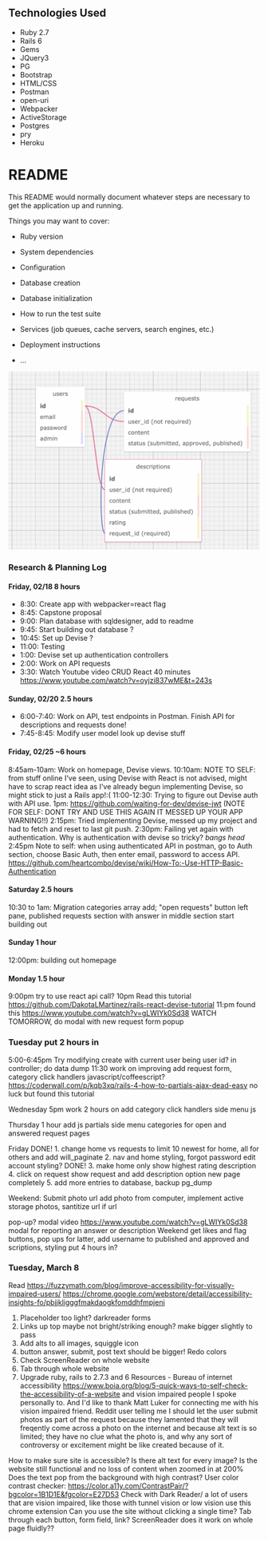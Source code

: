 ## Technologies Used

* Ruby 2.7
* Rails 6
* Gems
* JQuery3
* PG
* Bootstrap
* HTML/CSS
* Postman
* open-uri
* Webpacker
* ActiveStorage
* Postgres
* pry
* Heroku

# README

This README would normally document whatever steps are necessary to get the
application up and running.

Things you may want to cover:

* Ruby version

* System dependencies

* Configuration

* Database creation

* Database initialization

* How to run the test suite

* Services (job queues, cache servers, search engines, etc.)

* Deployment instructions

* ...

![database schema image](./public/sqldesign.png)

### Research & Planning Log
#### Friday, 02/18 8 hours
* 8:30: Create app with webpacker=react flag
* 8:45: Capstone proposal 
* 9:00: Plan database with sqldesigner, add to readme
* 9:45: Start building out database ?
* 10:45: Set up Devise ?
* 11:00: Testing
* 1:00: Devise set up authentication controllers
* 2:00: Work on API requests
* 3:30: Watch Youtube video CRUD React 40 minutes https://www.youtube.com/watch?v=oyjzi837wME&t=243s


#### Sunday, 02/20 2.5 hours

* 6:00-7:40: Work on API, test endpoints in Postman. Finish API for descriptions and requests done!
* 7:45-8:45: Modify user model look up devise stuff

#### Friday, 02/25 ~6 hours

8:45am-10am: Work on homepage, Devise views.
10:10am: NOTE TO SELF: from stuff online I've seen, using Devise with React is not advised, might have to scrap react idea as I've already begun implementing Devise, so might stick to just a Rails app!:(
11:00-12:30: Trying to figure out Devise auth with API use.
1pm: https://github.com/waiting-for-dev/devise-jwt (NOTE FOR SELF: DONT TRY AND USE THIS AGAIN IT MESSED UP YOUR APP WARNING!!)
2:15pm: Tried implementing Devise, messed up my project and had to fetch and reset to last git push. 
2:30pm: Failing yet again with authentication. Why is authentication with devise so tricky? *bangs head* 
2:45pm Note to self: when using authenticated API in postman, go to Auth section, choose Basic Auth, then enter email, password to access API. https://github.com/heartcombo/devise/wiki/How-To:-Use-HTTP-Basic-Authentication

#### Saturday 2.5 hours
10:30 to 1am: Migration categories array add; "open requests" button left pane, published requests section with answer in middle section start building out


#### Sunday 1 hour
12:00pm: building out homepage

#### Monday 1.5 hour
9:00pm try to use react api call?
10pm Read this tutorial https://github.com/DakotaLMartinez/rails-react-devise-tutorial
11:pm found this https://www.youtube.com/watch?v=gLWIYk0Sd38 WATCH TOMORROW, do modal with new request form popup

### Tuesday put 2 hours in
5:00-6:45pm Try modifying create with current user being user id? in controller; do data dump
11:30 work on improving add request form, category click handlers javascript/coffeescript? https://coderwall.com/p/kqb3xq/rails-4-how-to-partials-ajax-dead-easy no luck but found this tutorial

Wednesday 
5pm work 2 hours on add category click handlers side menu js

Thursday 1 hour add js partials side menu categories for open and answered request pages

Friday
DONE! 1. change home vs requests to limit 10 newest for home, all for others and add will_paginate
2. nav and home styling, forgot password edit account styling? 
DONE! 3. make home only show highest rating description
4. click on request show request and add description option new page completely
5. add more entries to database, backup pg_dump

Weekend: Submit photo url add photo from computer, implement active storage photos, santitize url if url

pop-up? modal video https://www.youtube.com/watch?v=gLWIYk0Sd38
modal for reporting an answer or description 
Weekend get likes and flag buttons, pop ups for latter, add username to published and approved and scriptions, styling put 4 hours in?

### Tuesday, March 8
Read https://fuzzymath.com/blog/improve-accessibility-for-visually-impaired-users/ 
https://chrome.google.com/webstore/detail/accessibility-insights-fo/pbjjkligggfmakdaogkfomddhfmpjeni
1. Placeholder too light? darkreader forms
2. Links up top maybe not bright/striking enough? make bigger slightly to pass
3. Add alts to all images, squiggle icon
4. button answer, submit, post text should be bigger! Redo colors
5. Check ScreenReader on whole website
6. Tab through whole website
7. Upgrade ruby, rails to 2.7.3 and 6
Resources - Bureau of internet accessibility https://www.boia.org/blog/5-quick-ways-to-self-check-the-accessibility-of-a-website and vision impaired people I spoke personally to. And I'd like to thank Matt Luker for connecting me with his vision impaired friend. Reddit user telling me I should let the user submit photos as part of the request because they lamented that they will freqently come across a photo on the internet and because alt text is so limited; they have no clue what the photo is, and why any sort of controversy or excitement might be like created because of it.

How to make sure site is accessible?
Is there alt text for every image?
Is the website still functional and no loss of content when zoomed in at 200%
Does the text pop from the background with high contrast?
User color contrast checker:
https://color.a11y.com/ContrastPair/?bgcolor=1B1D1E&fgcolor=E27D53
Check with Dark Reader/ a lot of users that are vision impaired, like those with tunnel vision or low vision use this chrome extension
Can you use the site without clicking a single time? Tab through each button, form field, link?
ScreenReader does it work on whole page fluidly??